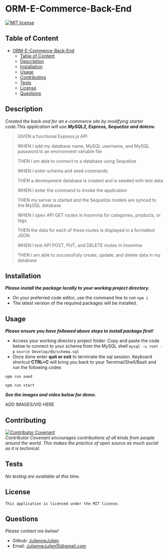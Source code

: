 # ORM-E-Commerce-Back-End

[![MIT license](https://img.shields.io/badge/license-MIT-blue.svg)](https://mit-license.org/)

## Table of Content
- [ORM-E-Commerce-Back-End](#orm-e-commerce-back-end)
  - [Table of Content](#table-of-content)
  - [Description](#description)
  - [Installation](#installation)
  - [Usage](#usage)
  - [Contributing](#contributing)
  - [Tests](#tests)
  - [License](#license)
  - [Questions](#questions)

## Description
*Created the back end for an e-commerce site by modifying starter code.This application will use* ***MySQL2, Express, Sequelize and dotenv.***

>GIVEN a functional Express.js API
>
>WHEN I add my database name, MySQL username, and MySQL password to an environment variable file
>
>THEN I am able to connect to a database using Sequelize
>
>WHEN I enter schema and seed commands
>
>THEN a development database is created and is seeded with test data
>
>WHEN I enter the command to invoke the application
>
>THEN my server is started and the Sequelize models are synced to the MySQL database
>
>WHEN I open API GET routes in Insomnia for categories, products, or tags
>
>THEN the data for each of these routes is displayed in a formatted JSON
>
>WHEN I test API POST, PUT, and DELETE routes in Insomnia
>
>THEN I am able to successfully create, update, and delete data in my database

## Installation
***Please install the package locally to your working project directory.***
- On your preferred code editor, use the command line to run `npm i`
- The latest version of the required packages will be installed.


## Usage
***Please ensure you have followed above steps to install package first!***
- Access your working directory project folder. Copy and paste the code below to connect to your schema from the MySQL shell 
`mysql -u root -p`
`source Develop/db/schema.sql `
- Once done enter **quit or exit** to terminate the sql session.  Keyboard shortcut **CTRL+C** will bring you back to your  Terminal/Shell/Bash and run the following codes

`npm run seed`

`npm run start`

***See the images and video below for demo.***

ADD IMAGES/VID HERE


## Contributing

[![Contributor Covenant](https://img.shields.io/badge/Contributor%20Covenant-2.1-4baaaa.svg)](code_of_conduct.md)
<br>*Contributor Covenant encourages contributions of all kinds from people around the world. This makes the practice of open source as much social as it is technical.*

## Tests
*No testing are available at this time.*

## License
    This application is licensed under the MIT license.

## Questions
*Please contact me below!*
- Github: [JulienneJulien](https://github.com/JulienneJulien)
- Email: JulienneJulien15@gmail.com 


